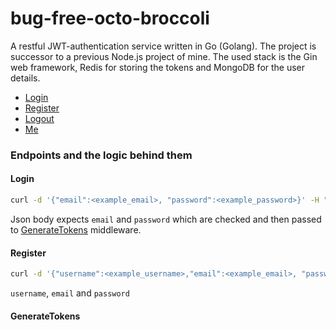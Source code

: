 # bug-free-octo-broccoli
A restful JWT-authentication service written in Go (Golang). The project is successor to a previous Node.js project of mine. The used stack is the Gin web framework, Redis for storing the tokens and MongoDB for the user details.
* [Login](#Login)
* [Register](#Register)
* [Logout](#Logout)
* [Me](#Me)

### Endpoints and the logic behind them
#### Login
```sh
curl -d '{"email":<example_email>, "password":<example_password>}' -H "Content-Type: application/json" -X POST http://<your_host>:<your_port>/api/v1/login
```
Json body expects `email` and `password` which are checked and then passed to [GenerateTokens](#GenerateTokens) middleware.


#### Register
```sh
curl -d '{"username":<example_username>,"email":<example_email>, "password":<example_password>}' -H "Content-Type: application/json" -X POST http://<your_host>:<your_port>/api/v1/login
```
`username`, `email` and `password` 


#### GenerateTokens